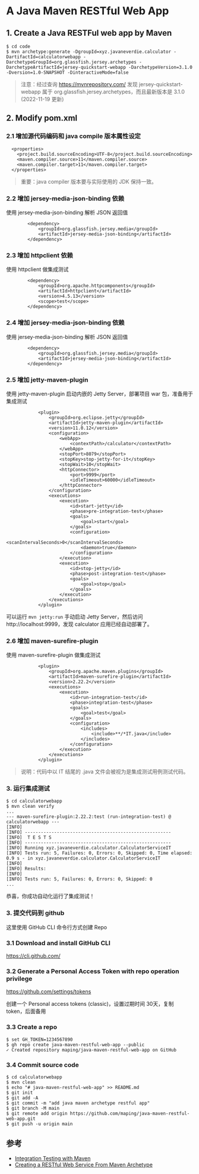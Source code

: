 
# A Java Maven RESTful Web App

## 1. Create a Java RESTFul web app by Maven
```console
$ cd code
$ mvn archetype:generate -DgroupId=xyz.javaneverdie.calculator -DartifactId=calculatorwebapp -DarchetypeGroupId=org.glassfish.jersey.archetypes -DarchetypeArtifactId=jersey-quickstart-webapp -DarchetypeVersion=3.1.0 -Dversion=1.0-SNAPSHOT -DinteractiveMode=false
```
>注意：经过查询 https://mvnrepository.com/ 发现 jersey-quickstart-webapp 属于 org.glassfish.jersey.archetypes，而且最新版本是 3.1.0 (2022-11-19 更新)

## 2. Modify pom.xml

### 2.1 增加源代码编码和 java compile 版本属性设定
```code
  <properties>
    <project.build.sourceEncoding>UTF-8</project.build.sourceEncoding>
    <maven.compiler.source>11</maven.compiler.source>
    <maven.compiler.target>11</maven.compiler.target>
  </properties>
```
>重要：java compiler 版本要与实际使用的 JDK 保持一致。

### 2.2 增加 jersey-media-json-binding 依赖
使用 jersey-media-json-binding 解析 JSON 返回值
```code
        <dependency>
            <groupId>org.glassfish.jersey.media</groupId>
            <artifactId>jersey-media-json-binding</artifactId>
        </dependency>
```

### 2.3 增加 httpclient 依赖 
使用 httpclient 做集成测试
```code
        <dependency>
            <groupId>org.apache.httpcomponents</groupId>
            <artifactId>httpclient</artifactId>
            <version>4.5.13</version>
            <scope>test</scope>
        </dependency>       
```

### 2.4 增加 jersey-media-json-binding 依赖
使用 jersey-media-json-binding 解析 JSON 返回值
```code
        <dependency>
            <groupId>org.glassfish.jersey.media</groupId>
            <artifactId>jersey-media-json-binding</artifactId>
        </dependency>
```

### 2.5 增加 jetty-maven-plugin  
使用 jetty-maven-plugin 启动内嵌的 Jetty Server，部署项目 war 包，准备用于集成测试
```code
            <plugin>
                <groupId>org.eclipse.jetty</groupId>
                <artifactId>jetty-maven-plugin</artifactId>
                <version>11.0.12</version>
                <configuration>
                    <webApp>
                        <contextPath>/calculator</contextPath>
                    </webApp>
                    <stopPort>8079</stopPort>
                    <stopKey>stop-jetty-for-it</stopKey>
                    <stopWait>10</stopWait>
                    <httpConnector>
                        <port>9999</port>
                        <idleTimeout>60000</idleTimeout>
                    </httpConnector>
                </configuration>
                <executions>
                    <execution>
                        <id>start-jetty</id>
                        <phase>pre-integration-test</phase>
                        <goals>
                            <goal>start</goal>
                        </goals>
                        <configuration>
                            <scanIntervalSeconds>0</scanIntervalSeconds>
                            <daemon>true</daemon>
                        </configuration>
                    </execution>
                    <execution>
                        <id>stop-jetty</id>
                        <phase>post-integration-test</phase>
                        <goals>
                            <goal>stop</goal>
                        </goals>
                    </execution>
                </executions>
            </plugin>
```
可以运行 `mvn jetty:run` 手动启动 Jetty Server，然后访问 http://localhost:9999，发现 calculator 应用已经自动部署了。

### 2.6 增加 maven-surefire-plugin  
使用 maven-surefire-plugin 做集成测试
```code
            <plugin>
                <groupId>org.apache.maven.plugins</groupId>
                <artifactId>maven-surefire-plugin</artifactId>
                <version>2.22.2</version>
                <executions>
                    <execution>
                        <id>run-integration-test</id>
                        <phase>integration-test</phase>
                        <goals>
                            <goal>test</goal>
                        </goals>
                        <configuration>
                            <includes>
                                <include>**/*IT.java</include>
                            </includes>
                        </configuration>
                    </execution>
                </executions>
            </plugin>
```
>说明：代码中以 IT 结尾的 .java 文件会被视为是集成测试用例测试代码。

### 3. 运行集成测试
```console
$ cd calculatorwebapp
$ mvn clean verify
...
--- maven-surefire-plugin:2.22.2:test (run-integration-test) @ calculatorwebapp ---
[INFO]
[INFO] -------------------------------------------------------
[INFO]  T E S T S
[INFO] -------------------------------------------------------
[INFO] Running xyz.javaneverdie.calculator.CalculatorServiceIT
[INFO] Tests run: 5, Failures: 0, Errors: 0, Skipped: 0, Time elapsed: 0.9 s - in xyz.javaneverdie.calculator.CalculatorServiceIT
[INFO]
[INFO] Results:
[INFO]
[INFO] Tests run: 5, Failures: 0, Errors: 0, Skipped: 0
...
```
恭喜，你成功自动化运行了集成测试！


### 3. 提交代码到 github 
这里使用 GitHub CLI 命令行方式创建 Repo

### 3.1 Download and install GitHub CLI
https://cli.github.com/

### 3.2 Generate a Personal Access Token with repo operation privilege
https://github.com/settings/tokens

创建一个 Personal access tokens (classic)，设置过期时间 30天，复制 token，后面备用

### 3.3 Create a repo
```console
$ set GH_TOKEN=1234567890
$ gh repo create java-maven-restful-web-app --public
✓ Created repository maping/java-maven-restful-web-app on GitHub
```

### 3.4 Commit source code
```console
$ cd calculatorwebapp
$ mvn clean
$ echo "# java-maven-restful-web-app" >> README.md
$ git init
$ git add -A
$ git commit -m "add java maven archetype restful app"
$ git branch -M main
$ git remote add origin https://github.com/maping/java-maven-restful-web-app.git
$ git push -u origin main
```

## 参考
- [Integration Testing with Maven](https://www.baeldung.com/maven-integration-test)
- [Creating a RESTful Web Service From Maven Archetype](https://docs.oracle.com/cd/E19226-01/820-7627/giqdq/)
